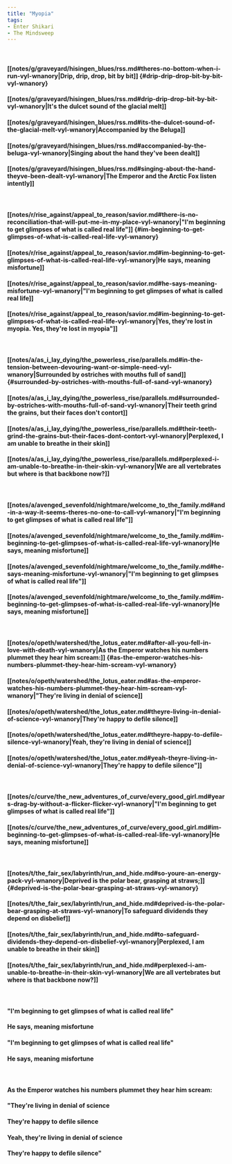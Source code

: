 ```yaml
---
title: "Myopia"
tags:
- Enter Shikari
- The Mindsweep
---
```

&nbsp;
#### [[notes/g/graveyard/hisingen_blues/rss.md#theres-no-bottom-when-i-run-vyl-wnanory|Drip, drip, drop, bit by bit]] {#drip-drip-drop-bit-by-bit-vyl-wnanory}
#### [[notes/g/graveyard/hisingen_blues/rss.md#drip-drip-drop-bit-by-bit-vyl-wnanory|It's the dulcet sound of the glacial melt]]
#### [[notes/g/graveyard/hisingen_blues/rss.md#its-the-dulcet-sound-of-the-glacial-melt-vyl-wnanory|Accompanied by the Beluga]]
#### [[notes/g/graveyard/hisingen_blues/rss.md#accompanied-by-the-beluga-vyl-wnanory|Singing about the hand they've been dealt]]
#### [[notes/g/graveyard/hisingen_blues/rss.md#singing-about-the-hand-theyve-been-dealt-vyl-wnanory|The Emperor and the Arctic Fox listen intently]]
&nbsp;
#### [[notes/r/rise_against/appeal_to_reason/savior.md#there-is-no-reconciliation-that-will-put-me-in-my-place-vyl-wnanory|"I'm beginning to get glimpses of what is called real life"]] {#im-beginning-to-get-glimpses-of-what-is-called-real-life-vyl-wnanory}
#### [[notes/r/rise_against/appeal_to_reason/savior.md#im-beginning-to-get-glimpses-of-what-is-called-real-life-vyl-wnanory|He says, meaning misfortune]]
#### [[notes/r/rise_against/appeal_to_reason/savior.md#he-says-meaning-misfortune-vyl-wnanory|"I'm beginning to get glimpses of what is called real life]]
#### [[notes/r/rise_against/appeal_to_reason/savior.md#im-beginning-to-get-glimpses-of-what-is-called-real-life-vyl-wnanory|Yes, they're lost in myopia. Yes, they're lost in myopia"]]
&nbsp;
#### [[notes/a/as_i_lay_dying/the_powerless_rise/parallels.md#in-the-tension-between-devouring-want-or-simple-need-vyl-wnanory|Surrounded by ostriches with mouths full of sand]] {#surrounded-by-ostriches-with-mouths-full-of-sand-vyl-wnanory}
#### [[notes/a/as_i_lay_dying/the_powerless_rise/parallels.md#surrounded-by-ostriches-with-mouths-full-of-sand-vyl-wnanory|Their teeth grind the grains, but their faces don't contort]]
#### [[notes/a/as_i_lay_dying/the_powerless_rise/parallels.md#their-teeth-grind-the-grains-but-their-faces-dont-contort-vyl-wnanory|Perplexed, I am unable to breathe in their skin]]
#### [[notes/a/as_i_lay_dying/the_powerless_rise/parallels.md#perplexed-i-am-unable-to-breathe-in-their-skin-vyl-wnanory|We are all vertebrates but where is that backbone now?]]
&nbsp;
#### [[notes/a/avenged_sevenfold/nightmare/welcome_to_the_family.md#and-in-a-way-it-seems-theres-no-one-to-call-vyl-wnanory|"I'm beginning to get glimpses of what is called real life"]]
#### [[notes/a/avenged_sevenfold/nightmare/welcome_to_the_family.md#im-beginning-to-get-glimpses-of-what-is-called-real-life-vyl-wnanory|He says, meaning misfortune]]
#### [[notes/a/avenged_sevenfold/nightmare/welcome_to_the_family.md#he-says-meaning-misfortune-vyl-wnanory|"I'm beginning to get glimpses of what is called real life"]]
#### [[notes/a/avenged_sevenfold/nightmare/welcome_to_the_family.md#im-beginning-to-get-glimpses-of-what-is-called-real-life-vyl-wnanory|He says, meaning misfortune]]
&nbsp;
#### [[notes/o/opeth/watershed/the_lotus_eater.md#after-all-you-fell-in-love-with-death-vyl-wnanory|As the Emperor watches his numbers plummet they hear him scream:]] {#as-the-emperor-watches-his-numbers-plummet-they-hear-him-scream-vyl-wnanory}
#### [[notes/o/opeth/watershed/the_lotus_eater.md#as-the-emperor-watches-his-numbers-plummet-they-hear-him-scream-vyl-wnanory|"They're living in denial of science]]
#### [[notes/o/opeth/watershed/the_lotus_eater.md#theyre-living-in-denial-of-science-vyl-wnanory|They're happy to defile silence]]
#### [[notes/o/opeth/watershed/the_lotus_eater.md#theyre-happy-to-defile-silence-vyl-wnanory|Yeah, they're living in denial of science]]
#### [[notes/o/opeth/watershed/the_lotus_eater.md#yeah-theyre-living-in-denial-of-science-vyl-wnanory|They're happy to defile silence"]]
&nbsp;
#### [[notes/c/curve/the_new_adventures_of_curve/every_good_girl.md#years-drag-by-without-a-flicker-flicker-vyl-wnanory|"I'm beginning to get glimpses of what is called real life"]]
#### [[notes/c/curve/the_new_adventures_of_curve/every_good_girl.md#im-beginning-to-get-glimpses-of-what-is-called-real-life-vyl-wnanory|He says, meaning misfortune]]
&nbsp;
#### [[notes/t/the_fair_sex/labyrinth/run_and_hide.md#so-youre-an-energy-pack-vyl-wnanory|Deprived is the polar bear, grasping at straws;]] {#deprived-is-the-polar-bear-grasping-at-straws-vyl-wnanory}
#### [[notes/t/the_fair_sex/labyrinth/run_and_hide.md#deprived-is-the-polar-bear-grasping-at-straws-vyl-wnanory|To safeguard dividends they depend on disbelief]]
#### [[notes/t/the_fair_sex/labyrinth/run_and_hide.md#to-safeguard-dividends-they-depend-on-disbelief-vyl-wnanory|Perplexed, I am unable to breathe in their skin]]
#### [[notes/t/the_fair_sex/labyrinth/run_and_hide.md#perplexed-i-am-unable-to-breathe-in-their-skin-vyl-wnanory|We are all vertebrates but where is that backbone now?]]
&nbsp;
#### "I'm beginning to get glimpses of what is called real life"
#### He says, meaning misfortune
#### "I'm beginning to get glimpses of what is called real life"
#### He says, meaning misfortune
&nbsp;
#### As the Emperor watches his numbers plummet they hear him scream:
#### "They're living in denial of science
#### They're happy to defile silence
#### Yeah, they're living in denial of science
#### They're happy to defile silence"
